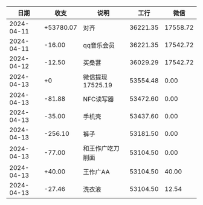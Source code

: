 
|日期|收支|说明|工行|微信|
|---|----|---|---|----|
| 2024-04-11 |+53780.07   |   对齐   |36221.35|17558.72|
| 2024-04-11 | -16.00 | qq音乐会员 | 36221.35 | 17542.72 |
| 2024-04-12 | -12.50 | 买桑葚 | 36029.29 |17542.72 |
| 2024-04-13 | +0 | 微信提现17525.19 | 53554.48 | 0.00 |
|2024-04-13|-81.88|NFC读写器|53472.60|0.00|
|2024-04-13|-35.00|手机壳|53437.60|0.00|
|2024-04-13|-256.10|裤子|53181.50|0.00|
|2024-04-13|-77.00|和王作广吃刀削面|53104.50|0.00|
|2024-04-13|+40.00|王作广AA|53104.50|40.00|
|2024-04-13|-27.46|洗衣液|53104.50|12.54|

